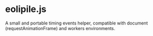 eolipile.js
===========

A small and portable timing events helper, compatible with document (requestAnimationFrame) and workers environments.
